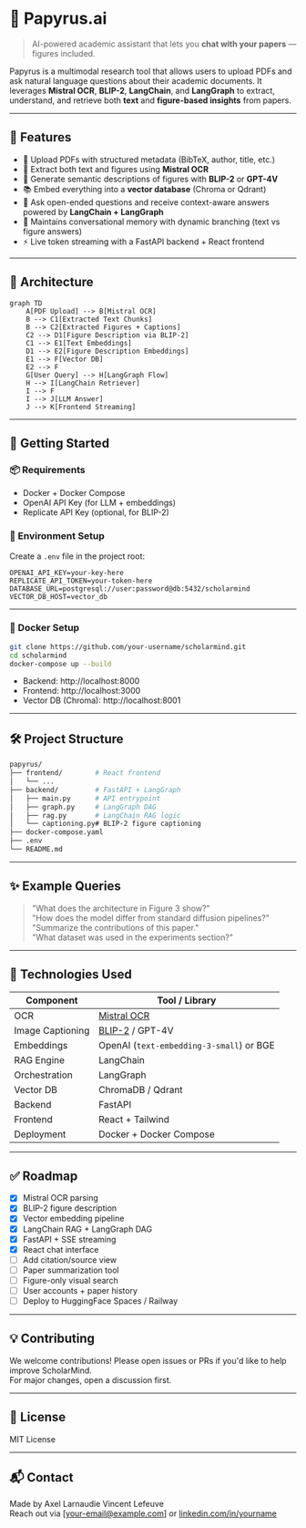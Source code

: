# 🧠 Papyrus.ai

> AI-powered academic assistant that lets you **chat with your papers** — figures included.

Papyrus is a multimodal research tool that allows users to upload PDFs and ask natural language questions about their academic documents. It leverages **Mistral OCR**, **BLIP-2**, **LangChain**, and **LangGraph** to extract, understand, and retrieve both **text** and **figure-based insights** from papers.

---

## 🎯 Features

- 📄 Upload PDFs with structured metadata (BibTeX, author, title, etc.)
- 🔎 Extract both text and figures using **Mistral OCR**
- 🧠 Generate semantic descriptions of figures with **BLIP-2** or **GPT-4V**
- 📚 Embed everything into a **vector database** (Chroma or Qdrant)
- 🤖 Ask open-ended questions and receive context-aware answers powered by **LangChain + LangGraph**
- 🧵 Maintains conversational memory with dynamic branching (text vs figure answers)
- ⚡ Live token streaming with a FastAPI backend + React frontend

---

## 🧱 Architecture

```mermaid
graph TD
    A[PDF Upload] --> B[Mistral OCR]
    B --> C1[Extracted Text Chunks]
    B --> C2[Extracted Figures + Captions]
    C2 --> D1[Figure Description via BLIP-2]
    C1 --> E1[Text Embeddings]
    D1 --> E2[Figure Description Embeddings]
    E1 --> F[Vector DB]
    E2 --> F
    G[User Query] --> H[LangGraph Flow]
    H --> I[LangChain Retriever]
    I --> F
    I --> J[LLM Answer]
    J --> K[Frontend Streaming]
```

---

## 🚀 Getting Started

### 📦 Requirements

- Docker + Docker Compose
- OpenAI API Key (for LLM + embeddings)
- Replicate API Key (optional, for BLIP-2)

### 🔧 Environment Setup

Create a `.env` file in the project root:

```env
OPENAI_API_KEY=your-key-here
REPLICATE_API_TOKEN=your-token-here
DATABASE_URL=postgresql://user:password@db:5432/scholarmind
VECTOR_DB_HOST=vector_db
```

---

### 🐳 Docker Setup

```bash
git clone https://github.com/your-username/scholarmind.git
cd scholarmind
docker-compose up --build
```

- Backend: http://localhost:8000
- Frontend: http://localhost:3000
- Vector DB (Chroma): http://localhost:8001

---

## 🛠 Project Structure

```bash
papyrus/
├── frontend/        # React frontend
│   └── ...
├── backend/         # FastAPI + LangGraph
│   ├── main.py      # API entrypoint
│   ├── graph.py     # LangGraph DAG
│   ├── rag.py       # LangChain RAG logic
│   └── captioning.py# BLIP-2 figure captioning
├── docker-compose.yaml
├── .env
└── README.md
```

---

## ✨ Example Queries

> "What does the architecture in Figure 3 show?"  
> "How does the model differ from standard diffusion pipelines?"  
> "Summarize the contributions of this paper."  
> "What dataset was used in the experiments section?"

---

## 🧪 Technologies Used

| Component      | Tool / Library                       |
|----------------|--------------------------------------|
| OCR            | [Mistral OCR](https://mistral.ai/news/mistral-ocr) |
| Image Captioning | [BLIP-2](https://huggingface.co/Salesforce/blip2) / GPT-4V |
| Embeddings     | OpenAI (`text-embedding-3-small`) or BGE |
| RAG Engine     | LangChain                            |
| Orchestration  | LangGraph                            |
| Vector DB      | ChromaDB / Qdrant                    |
| Backend        | FastAPI                              |
| Frontend       | React + Tailwind                     |
| Deployment     | Docker + Docker Compose              |

---

## ✅ Roadmap

- [x] Mistral OCR parsing
- [x] BLIP-2 figure description
- [x] Vector embedding pipeline
- [x] LangChain RAG + LangGraph DAG
- [x] FastAPI + SSE streaming
- [x] React chat interface
- [ ] Add citation/source view
- [ ] Paper summarization tool
- [ ] Figure-only visual search
- [ ] User accounts + paper history
- [ ] Deploy to HuggingFace Spaces / Railway

---

## 💡 Contributing

We welcome contributions! Please open issues or PRs if you'd like to help improve ScholarMind.  
For major changes, open a discussion first.

---

## 📝 License

MIT License

---

## 📬 Contact

Made by Axel Larnaudie Vincent Lefeuve  
Reach out via [your-email@example.com] or [linkedin.com/in/yourname](#)
